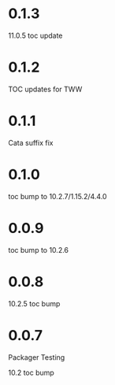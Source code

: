 # 0.1.3

11.0.5 toc update

# 0.1.2

TOC updates for TWW

# 0.1.1

Cata suffix fix

# 0.1.0

toc bump to 10.2.7/1.15.2/4.4.0

# 0.0.9

toc bump to 10.2.6

# 0.0.8

10.2.5 toc bump

# 0.0.7

Packager Testing

10.2 toc bump